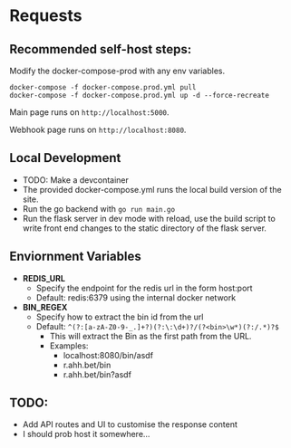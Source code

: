 # Requests

## Recommended self-host steps:

Modify the docker-compose-prod with any env variables.
```console
docker-compose -f docker-compose.prod.yml pull
docker-compose -f docker-compose.prod.yml up -d --force-recreate
```

Main page runs on `http://localhost:5000`. 

Webhook page runs on `http://localhost:8080`. 

## Local Development
- TODO: Make a devcontainer
- The provided docker-compose.yml runs the local build version of the site. 
- Run the go backend with `go run main.go`
- Run the flask server in dev mode with reload, use the build script to write front end changes to the static directory of the flask server.

## Enviornment Variables
- **REDIS_URL**
    - Specify the endpoint for the redis url in the form host:port
    - Default: redis:6379 using the internal docker network
- **BIN_REGEX**
    - Specify how to extract the bin id from the url
    - Default: `^(?:[a-zA-Z0-9-_.]+?)(?:\:\d+)?/(?<bin>\w*)(?:/.*)?$`
        - This will extract the Bin as the first path from the URL.
        - Examples: 
            - localhost:8080/bin/asdf
            - r.ahh.bet/bin
            - r.ahh.bet/bin?asdf


## TODO:
- Add API routes and UI to customise the response content
- I should prob host it somewhere...

